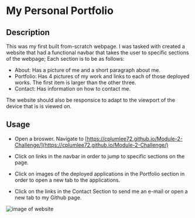 # My Personal Portfolio 

 ## Description

 This was my first built from-scratch webpage. I was tasked with created a website that had a functional navbar that takes the user to specific sections of the webpage;
  Each section is to be as follows: 
   - About: Has a picture of me and a short paragraph about me. 
   - Portfolio: Has 4 pictures of my work and links to each of those deployed works. The first item is larger than the other three. 
   - Contact: Has information on how to contact me.

The website should also be responsice to adapt to the viewport of the device that is is viewed on. 


## Usage 

- Open a broswer. Navigate to [https://cplumlee72.github.io/Module-2-Challenge/](https://cplumlee72.github.io/Module-2-Challenge/)

- Click on links in the navbar in order to jump to specific sections on the page. 

- Click on images of the deployed applications in the Portfolio section in order to open a new tab to the applications. 

- Click on the links in the Contact Section to send me an e-mail or open a new tab to my Github page.  

![image of website](./assets/images/readmeimage.gif)